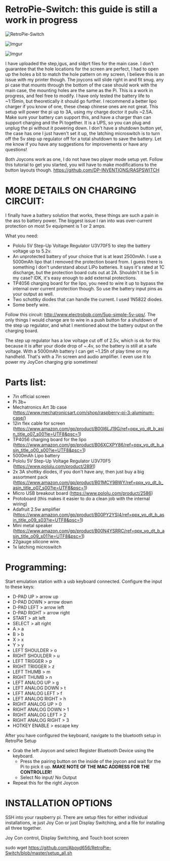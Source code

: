 # RetroPie-Switch: this guide is still a work in progress

![RetroPie-Switch](https://i.imgur.com/a2dWYAJ.jpg)

![Imgur](https://i.imgur.com/8i81Jbe.jpg)

![Imgur](https://i.imgur.com/DPmfXfZ.jpg)

I have uploaded the step,igus, and sldprt files for the main case. I don't guarantee that the hole locations for the screen are perfect, I had to open up the holes a bit to match the hole pattern on my screen, I believe this is an issue with my printer though. The joycons will slide right in and fit snug. any pi case that mounts through the bottom of the case should work with the main case, the mounting holes are the same as the Pi. This is a work in progress, and feel free to modify. I have only tested the battery life to ~1:15min, but theoretically it should go further. I recommend a better lipo charger if you know of one, these cheap chinese ones are not great. This setup will power the pi up to 3A, using my charge doctor it pulls ~2.5A. Make sure your battery can support this, and have a charger than can support charging and the Pi together. It is a UPS, so you can plug and unplug the pi without it powering down. I don't have a shutdown button yet, the case has one I just haven't set it up, the latching microswitch is to turn off the 5v step up regulator off for a total shutdown to save the battery. Let me know if you have any suggestions for improvements or have any questions!

Both Joycons work as one, I do not have two player mode setup yet. Follow this tutorial to get you started, you will have to make modifications to the button layouts though. https://github.com/DP-INVENTIONS/RASPSWITCH


# MORE DETAILS ON CHARGING CIRCUIT: 
I finally have a battery solution that works, these things are such a pain in the ass to battery power. The biggest issue I ran into was over-current protection on most 5v equipment is 1 or 2 amps.

What you need:
- Pololu 5V Step-Up Voltage Regulator U3V70F5 to step the battery voltage up to 5.2v.
- An unprotected battery of your choice that is at least 2500mAh. I use a 5000mAh lipo that I removed the protection board from.  I guess there is something I don't understand about LiPo batteries. It says it's rated at 1C discharge, but the protection board cuts out at 2A. Shouldn't it be 5 in my case? IDK, it's easy enough to add external protections.
- TP4056 charging board for the lipo, you need to wire it up to bypass the internal over current protection though. So use the battery input pins as your output as well.
- Two schottky diodes that can handle the current. I used 1N5822 diodes.
- Some beefy wire.

Follow this circuit: http://www.electrobob.com/5up-simple-5v-ups/. The only things I would change are to wire in a push button for a shutdown of the step up regulator, and what I mentioned about the battery output on the charging board.

The step up regulator has a low voltage cut off of 2.5v, which is ok for this because it is after your diode drop of ~.4v, so the battery is still at a safe voltage. With a 5000mAh battery I can get ~1.25h of play time on my handheld. That's with a 7in screen and audio amplifier. I even use it to power my JoyCon charging grip sometimes!

# Parts list: 
- 7in official screen
- Pi 3b+
- Mechatronics Art 3b case (https://www.mechatronicsart.com/shop/raspberry-pi-3-aluminum-case/)
- 12in flex cable for screen (https://www.amazon.com/gp/product/B00I6LJ19G/ref=ppx_yo_dt_b_asin_title_o07_s00?ie=UTF8&psc=1)
- TP4056 charging board for the lipo (https://www.amazon.com/gp/product/B06XCXPY86/ref=ppx_yo_dt_b_asin_title_o00_s00?ie=UTF8&psc=1)
- 5000mAh Lipo battery
- Pololu 5V Step-Up Voltage Regulator U3V70F5 (https://www.pololu.com/product/2891)
- 2x 3A shottky diodes, if you don't have any, then just buy a big assortment pack (https://www.amazon.com/gp/product/B01MCY9BWY/ref=ppx_yo_dt_b_asin_title_o07_s00?ie=UTF8&psc=1)
- Micro USB breakout board (https://www.pololu.com/product/2586)
- Protoboard (this makes it easier to do a clean job with the internal wiring)
- Adafruit 2.5w amplifier (https://www.amazon.com/gp/product/B00PY2YSI4/ref=ppx_yo_dt_b_asin_title_o09_s03?ie=UTF8&psc=1)
- Mini metal speaker (https://www.amazon.com/gp/product/B00N4YSRRC/ref=ppx_yo_dt_b_asin_title_o09_s01?ie=UTF8&psc=1)
- 22gauge silicone wire. 
- 1x latching microswitch

# Programming: 

Start emulation station with a usb keyboard connected. Configure the input to these keys:

- D-PAD UP > arrow up
- D-PAD DOWN > arrow down
- D-PAD LEFT > arrow left
- D-PAD RIGHT > arrow right
- START > alt left
- SELECT > alt right
- A > a  
- B > b
- X > x
- Y > y
- LEFT SHOULDER > o
- RIGHT SHOULDER > u
- LEFT TRIGGER > p
- RIGHT TRIGGER > z
- LEFT THUMB > m 
- RIGHT THUMB > n
- LEFT ANALOG UP > g
- LEFT ANALOG DOWN > t
- LEFT ANALOG LEFT > f
- LEFT ANALOG RIGHT > h
- RIGHT ANALOG UP > 0
- RIGHT ANALOG DOWN > 1
- RIGHT ANALOG LEFT > 2
- RIGHT ANALOG RIGHT > 3
- HOTKEY ENABLE > escape key

After you have configured the keyboard, navigate to the bluetooth setup in RetroPie Setup

- Grab the left Joycon and select Register Bluetooth Device using the keyboard.
  - Press the pairing button on the inside of the joycon and wait for the Pi to pick it up. **MAKE NOTE OF THE MAC ADDRESS FOR THE CONTROLLER!**
  - Select No input/ No Output 
- Repeat this for the right Joycon

# INSTALLATION OPTIONS

SSH into your raspberry pi. There are setup files for either individual installations, ie just Joy Con or just Display Switching, and a file for installing all three together. 

Joy Con control, Display Switching, and Touch boot screen

sudo wget https://github.com/Aboyd656/RetroPie-Switch/blob/master/setup_all.sh
      

